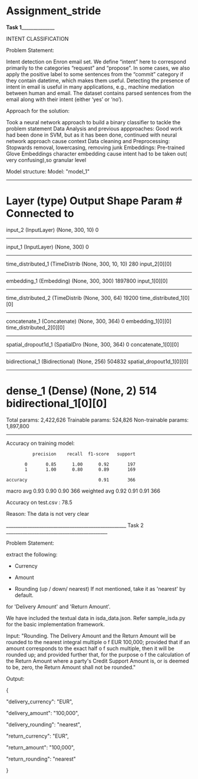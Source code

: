 # Assignment_stride

____________________________________________________Task 1__________________________________________________________________

INTENT CLASSIFICATION

Problem Statement:

Intent detection on Enron email set. We define “intent” here to correspond primarily to the categories “request” and “propose”.
In some cases, we also apply the positive label to some sentences from the “commit” category if they contain datetime, which makes them useful. Detecting the presence of intent in email is useful in many applications, e.g., machine mediation between human and email. The dataset contains parsed sentences from the email along with their intent (either ‘yes’ or ‘no’).

Approach for the solution:


Took a neural network approach to build a binary classifier to tackle the problem statement
Data Analysis and previous appproaches:
  Good work had been done in SVM, but as it has been done, continued with neural network approach cause context
Data cleaning and Preprocessing:
  Stopwards removal, lowercasing, removing junk
Embeddings:
  Pre-trained Glove Embeddings
  character embedding cause intent had to be taken out( very confusing),so granular level
  
 Model structure:
  Model: "model_1"
__________________________________________________________________________________________________
Layer (type)                    Output Shape         Param #     Connected to                     
==================================================================================================
input_2 (InputLayer)            (None, 300, 10)      0                                            
__________________________________________________________________________________________________
input_1 (InputLayer)            (None, 300)          0                                            
__________________________________________________________________________________________________
time_distributed_1 (TimeDistrib (None, 300, 10, 10)  280         input_2[0][0]                    
__________________________________________________________________________________________________
embedding_1 (Embedding)         (None, 300, 300)     1897800     input_1[0][0]                    
__________________________________________________________________________________________________
time_distributed_2 (TimeDistrib (None, 300, 64)      19200       time_distributed_1[0][0]         
__________________________________________________________________________________________________
concatenate_1 (Concatenate)     (None, 300, 364)     0           embedding_1[0][0]                
                                                                 time_distributed_2[0][0]         
__________________________________________________________________________________________________
spatial_dropout1d_1 (SpatialDro (None, 300, 364)     0           concatenate_1[0][0]              
__________________________________________________________________________________________________
bidirectional_1 (Bidirectional) (None, 256)          504832      spatial_dropout1d_1[0][0]        
__________________________________________________________________________________________________
dense_1 (Dense)                 (None, 2)            514         bidirectional_1[0][0]            
==================================================================================================
Total params: 2,422,626
Trainable params: 524,826
Non-trainable params: 1,897,800
__________________________________________________________________________________________________


Accuracy on training model: 


              precision    recall  f1-score   support

           0       0.85      1.00      0.92       197
           1       1.00      0.80      0.89       169

    accuracy                           0.91       366
   macro avg       0.93      0.90      0.90       366
weighted avg       0.92      0.91      0.91       366


Accuracy on test.csv :
78.5

Reason: The data is not very clear














___________________________________________________    Task 2  ___________________________________________


Problem Statement:

extract the following:

- Currency

- Amount

- Rounding (up / down/ nearest) If not mentioned, take it as 'nearest' by default.

for 'Delivery Amount' and 'Return Amount'.
 

We have included the textual data in isda_data.json. Refer sample_isda.py for the basic implementation framework.

Input: "Rounding. The Delivery Amount and the Return Amount will be rounded to the nearest integral multiple o f EUR 100,000; provided that if an amount corresponds to the exact half o f such multiple, then it will be rounded up; and provided further that, for the purpose o f the calculation of the Return Amount where a party's Credit Support Amount is, or is deemed to be, zero, the Return Amount shall not be rounded."

Output:

{

"delivery_currency": "EUR",

"delivery_amount": "100,000",

"delivery_rounding": "nearest",

"return_currency": "EUR",

"return_amount": "100,000",

"return_rounding": "nearest"

}






 
